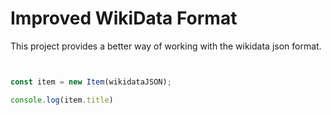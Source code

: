 Improved WikiData Format
========================

This project provides a better way of working with the wikidata json format.

```js


const item = new Item(wikidataJSON);

console.log(item.title)
```